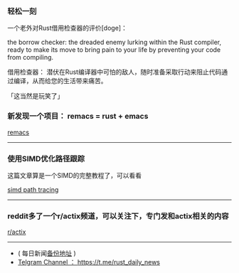 ### 轻松一刻

 一个老外对Rust借用检查器的评价[doge]：

the borrow checker: the dreaded enemy lurking within the Rust compiler, ready to make its move to bring pain to your life by preventing your code from compiling.

借用检查器： 潜伏在Rust编译器中可怕的敌人，随时准备采取行动来阻止代码通过编译，从而给您的生活带来痛苦。

「这当然是玩笑了」

### 新发现一个项目： remacs = rust + emacs

[remacs](https://github.com/Wilfred/remacs)

---

### 使用SIMD优化路径跟踪

这篇文章算是一个SIMD的完整教程了，可以看看

[simd path tracing](https://bitshifter.github.io/blog/2018/06/04/simd-path-tracing/)

---

### reddit多了一个r/actix频道，可以关注下，专门发和actix相关的内容

[r/actix](https://www.reddit.com/r/actix/)

---

- ( 每日新闻[备份地址](https://github.com/RustStudy/rust_daily_news) )
- [Telgram Channel ： https://t.me/rust_daily_news ](https://t.me/rust_daily_news )
